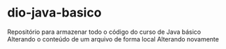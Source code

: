 # dio-java-basico
Repositório para armazenar todo o código do curso de Java básico
Alterando o conteúdo de um arquivo de forma local
Alterando novamente